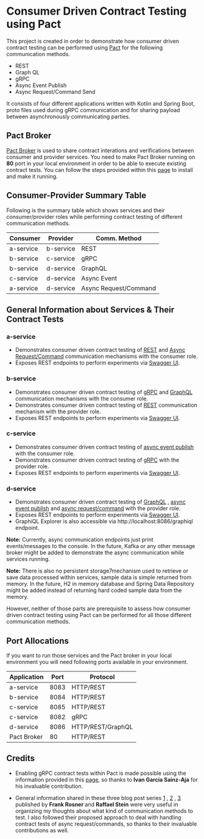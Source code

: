 # Consumer Driven Contract Testing using Pact

This project is created in order to demonstrate how consumer driven contract testing can be performed using 
[Pact](https://docs.pact.io/) for the following communication methods.

* REST
* Graph QL
* gRPC
* Async Event Publish
* Async Request/Command Send

It consists of four different applications written with Kotlin and Spring Boot, proto files used during gRPC 
communication and for sharing payload between asynchronously communicating parties.

## Pact Broker
[Pact Broker](https://github.com/pact-foundation/pact_broker) is used to share contract interations and verifications 
between consumer and provider services. You need to make Pact Broker running on **80** port in your local environment in 
order to be able to execute existing contract tests. You can follow the steps provided within this 
[page](https://github.com/DiUS/pact_broker-docker/blob/master/POSTGRESQL.md) to install and make it running.

## Consumer-Provider Summary Table

Following is the summary table which shows services and their consumer/provider roles while performing contract testing
of different communication methods.

|Consumer|Provider|Comm. Method|
|--------|--------|------------|
|a-service|b-service|REST|
|b-service|c-service|gRPC|
|b-service|d-service|GraphQL|
|c-service|d-service|Async Event|
|a-service|d-service|Async Request/Command|

## General Information about Services & Their Contract Tests

### a-service

* Demonstrates consumer driven contract testing of 
  [REST](https://github.com/ksevindik/pact-io-contract-tests/blob/master/a-service/src/test/kotlin/com/example/a/RestConsumerTests.kt) 
  and 
  [Async Request/Command](https://github.com/ksevindik/pact-io-contract-tests/blob/master/a-service/src/test/kotlin/com/example/a/AsyncRequestConsumerTests.kt) 
  communication mechanisms with the consumer role.
* Exposes REST endpoints to perform experiments via [Swagger UI](http://localhost:8083).

### b-service

* Demonstrates consumer driven contract testing of 
  [gRPC](https://github.com/ksevindik/pact-io-contract-tests/blob/master/b-service/src/test/kotlin/com/example/b/GrpcConsumerTests.kt) 
  and 
  [GraphQL](https://github.com/ksevindik/pact-io-contract-tests/blob/master/b-service/src/test/kotlin/com/example/b/GraphQLConsumerTests.kt) 
  communication mechanisms with the consumer role.
* Demonstrates consumer driven contract testing of 
  [REST](https://github.com/ksevindik/pact-io-contract-tests/blob/master/b-service/src/test/kotlin/com/example/b/RestProviderTests.kt) 
  communication mechanism with the provider role.
* Exposes REST endpoints to perform experiments via [Swagger UI](http://localhost:8084).

### c-service

* Demonstrates consumer driven contract testing of 
  [async event publish](https://github.com/ksevindik/pact-io-contract-tests/blob/master/c-service/src/test/kotlin/com/example/c/AsyncEventConsumerTests.kt) 
  with the consumer role.
* Demonstrates consumer driven contract testing of 
  [gRPC](https://github.com/ksevindik/pact-io-contract-tests/blob/master/c-service/src/test/kotlin/com/example/c/GrpcProviderTests.kt) 
  with the provider role.
* Exposes REST endpoints to perform experiments via [Swagger UI](http://localhost:8085).

### d-service

* Demonstrates consumer driven contract testing of 
  [GraphQL](https://github.com/ksevindik/pact-io-contract-tests/blob/master/d-service/src/test/kotlin/com/example/d/GraphQLProviderTests.kt) , 
  [async event publish](https://github.com/ksevindik/pact-io-contract-tests/blob/master/d-service/src/test/kotlin/com/example/d/AsyncEventProviderTests.kt) 
  and 
  [async request/command](https://github.com/ksevindik/pact-io-contract-tests/blob/master/d-service/src/test/kotlin/com/example/d/AsyncRequestProviderTests.kt) 
  with the 
  provider role.
* Exposes REST endpoints to perform experiments via [Swagger UI](http://localhost:8086).
* GraphiQL Explorer is also accessible via http://localhost:8086/graphiql endpoint.

**Note:** Currently, async communication endpoints just print events/messages to the console. In the future, Kafka or
any other message broker might be added to demonstrate the async communication while services running.

**Note:** There is also no persistent storage7mechanism used to retrieve or save data processed within services, sample 
data is simple returned from memory. In the future, H2 in memory database and Spring Data Repository might be added 
instead of returning hard coded sample data from the memory.

However, neither of those parts are prerequisite to assess how consumer driven contract
testing using Pact can be performed for all those different communication methods.

## Port Allocations

If you want to run those services and the Pact broker in your local environment you will need following ports available 
in your environment.

|Application|Port|Protocol|
|--------|--------|------------|
|a-service|8083|HTTP/REST|
|b-service|8084|HTTP/REST|
|c-service|8085|HTTP/REST|
|c-service|8082|gRPC|
|d-service|8086|HTTP/REST/GraphQL|
|Pact Broker|80|HTTP/REST|

## Credits

* Enabling gRPC contract tests within Pact is made possible using the information provided in this 
  [page](https://medium.com/@ivangsa/consumer-driven-contract-testing-for-grpc-pact-io-d60155d21c4c), so thanks
  to **Ivan Garcia Sainz-Aja** for his invaluable contribution.
  
* General information shared in these three blog post series 
  [1](https://blog.codecentric.de/en/2019/10/consumer-driven-contract-testing-with-pact/) ,
  [2](https://blog.codecentric.de/en/2019/11/message-pact-contract-testing-in-event-driven-applications/) ,
  [3](https://blog.codecentric.de/en/2020/02/implementing-a-consumer-driven-contract-testing-workflow-with-pact-broker-and-gitlab-ci/) 
  published by **Frank Rosner** and **Raffael Stein** were very useful in organizing my thoughts about what kind of 
  communication methods to test. I also followed their proposed approach to deal with handling contract tests of async 
  request/commands, so thanks to their invaluable contributions as well.